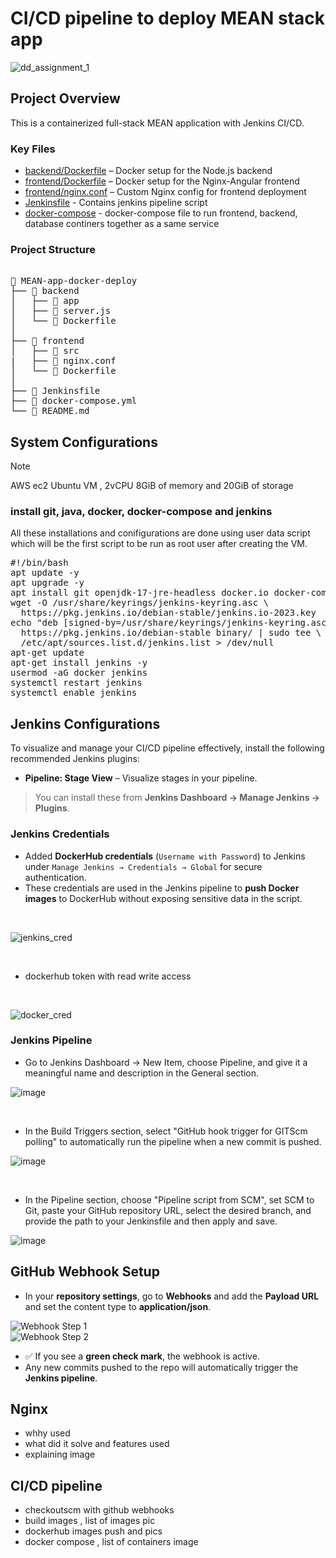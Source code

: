 # CI/CD pipeline to deploy MEAN stack app
![dd_assignment_1](https://github.com/user-attachments/assets/0a8afeb6-6ccc-4970-a8a3-0453eb5119e4)

## Project Overview

This is a containerized full-stack MEAN application with Jenkins CI/CD.  

### Key Files

- [backend/Dockerfile](backend/Dockerfile) – Docker setup for the Node.js backend
- [frontend/Dockerfile](frontend/Dockerfile) – Docker setup for the Nginx-Angular frontend
- [frontend/nginx.conf](frontend/nginx.conf) – Custom Nginx config for frontend deployment
- [Jenkinsfile](./Jenkinsfile) - Contains jenkins pipeline script
- [docker-compose](./docker-compose) - docker-compose file to run frontend, backend, database continers together as a same service
  
  
### Project Structure

<pre lang="markdown"> 
📁 MEAN-app-docker-deploy 
├── 📁 backend 
│   ├── 📁 app 
│   ├── 📄 server.js 
│   └── 📄 Dockerfile
│   
├── 📁 frontend 
│   ├── 📁 src 
|   ├── 📄 nginx.conf
│   └── 📄 Dockerfile 
│   
├── 📄 Jenkinsfile
├── 📄 docker-compose.yml
└── 📄 README.md
</pre>

## System Configurations
> [!NOTE]
> AWS ec2 Ubuntu VM , 2vCPU 8GiB of memory and 20GiB of storage
### install git, java, docker, docker-compose and jenkins
All these installations and conifigurations are done using user data script which will be the first script to be run as root user after creating the VM.  
<pre>#!/bin/bash
apt update -y
apt upgrade -y
apt install git openjdk-17-jre-headless docker.io docker-compose -y
wget -O /usr/share/keyrings/jenkins-keyring.asc \
  https://pkg.jenkins.io/debian-stable/jenkins.io-2023.key
echo "deb [signed-by=/usr/share/keyrings/jenkins-keyring.asc]" \
  https://pkg.jenkins.io/debian-stable binary/ | sudo tee \
  /etc/apt/sources.list.d/jenkins.list > /dev/null
apt-get update
apt-get install jenkins -y
usermod -aG docker jenkins
systemctl restart jenkins
systemctl enable jenkins</pre>


## Jenkins Configurations
To visualize and manage your CI/CD pipeline effectively, install the following recommended Jenkins plugins:

- **Pipeline: Stage View** – Visualize stages in your pipeline.

>  You can install these from **Jenkins Dashboard → Manage Jenkins → Plugins**.

### Jenkins Credentials

- Added **DockerHub credentials** (`Username with Password`) to Jenkins under `Manage Jenkins → Credentials → Global` for secure authentication.
- These credentials are used in the Jenkins pipeline to **push Docker images** to DockerHub without exposing sensitive data in the script.

<br/>

![jenkins_cred](https://github.com/user-attachments/assets/8b139e6a-8762-478c-91dc-3bb20744242e)

<br/>

- dockerhub token with read write access

<br/>

![docker_cred](https://github.com/user-attachments/assets/7c5b0b63-a6c9-48e4-8e94-56ece7502fad)


### Jenkins Pipeline

- Go to Jenkins Dashboard → New Item, choose Pipeline, and give it a meaningful name and description in the General section.

![image](https://github.com/user-attachments/assets/e85f5e32-7392-4102-998e-9bf71db79b6d)

<br/>

- In the Build Triggers section, select "GitHub hook trigger for GITScm polling" to automatically run the pipeline when a new commit is pushed.

![image](https://github.com/user-attachments/assets/bcf85ec5-1526-449a-b871-97e6d254c158)

<br/>

- In the Pipeline section, choose "Pipeline script from SCM", set SCM to Git, paste your GitHub repository URL, select the desired branch, and provide the path to your Jenkinsfile and then apply and save.

![image](https://github.com/user-attachments/assets/47b5b52b-0d49-46b3-8958-734cc7c8000e)





## GitHub Webhook Setup

- In your **repository settings**, go to **Webhooks** and add the **Payload URL** and set the content type to **application/json**.

![Webhook Step 1](https://github.com/user-attachments/assets/c1125e84-4d5d-474a-abd4-dd17e596be0f)
<br/>
![Webhook Step 2](https://github.com/user-attachments/assets/d99e5ac1-430e-4e3e-8c98-3921ed273e98)


- ✅ If you see a **green check mark**, the webhook is active.
- Any new commits pushed to the repo will automatically trigger the **Jenkins pipeline**.



## Nginx
- whhy used
- what did it solve and features used
- explaining image
  
## CI/CD pipeline
- checkoutscm with github webhooks
- build images , list of images pic
- dockerhub images push and pics
- docker compose , list of containers image




